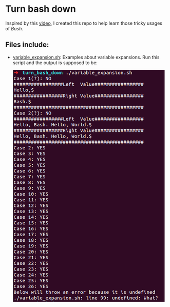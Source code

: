 # Turn bash down

Inspired by this [video](https://www.youtube.com/watch?v=yTijxqjZhRo), I created this repo to help learn those tricky usages of _Bash_.

## Files include: 

* [variable_expansion.sh](./variable_expansion.sh): Examples about variable expansions. Run this script and the output is supposed to be:

    ![This](./images/1.png)




